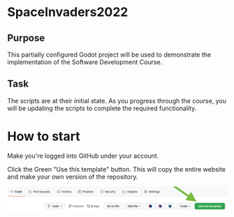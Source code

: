 # SpaceInvaders2022

## Purpose
This partially configured Godot project will be used to demonstrate the implementation of the Software Development Course.

## Task

The scripts are at their initial state. As you progress through the course, you will be updating the scripts to complete the required functionality.

# How to start

Make you're logged into GitHub under your account. 

Click the Green "Use this template" button. This will copy the entire website and make your own version of the repository.

![Use Template Button](images/useTemplateGithub.png)